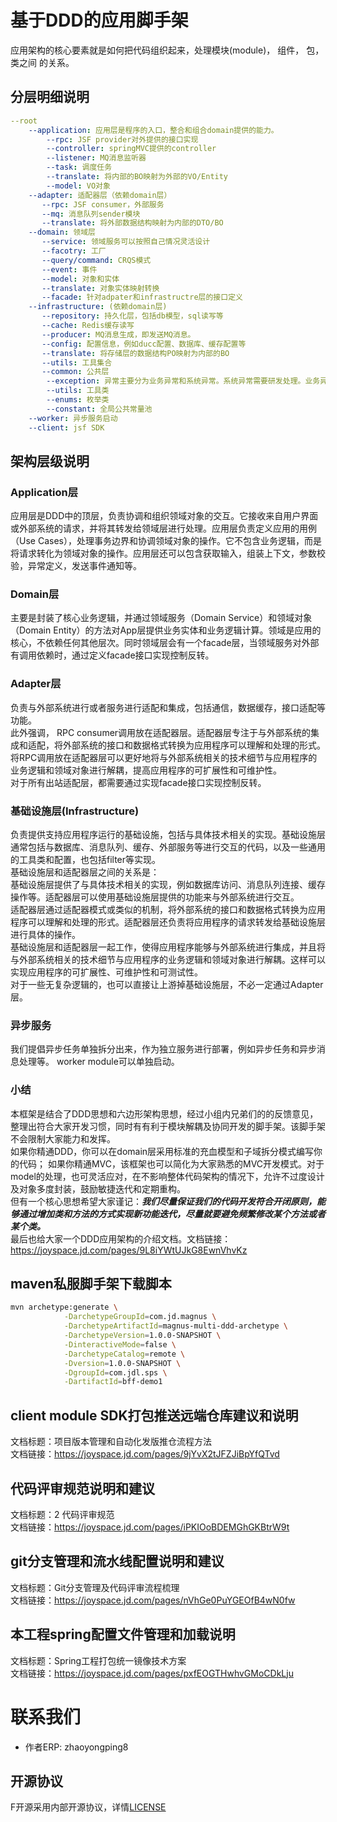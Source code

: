 # 基于DDD的应用脚手架

应用架构的核心要素就是如何把代码组织起来，处理模块(module)， 组件， 包， 类之间
的关系。


## 分层明细说明
```yaml
--root
    --application: 应用层是程序的入口，整合和组合domain提供的能力。
        --rpc: JSF provider对外提供的接口实现
        --controller: springMVC提供的controller
        --listener: MQ消息监听器
        --task: 调度任务
        --translate: 将内部的BO映射为外部的VO/Entity
        --model: VO对象
    --adapter: 适配器层（依赖domain层）
       --rpc: JSF consumer，外部服务
       --mq: 消息队列sender模块
       --translate: 将外部数据结构映射为内部的DTO/BO
    --domain: 领域层
       --service: 领域服务可以按照自己情况灵活设计
       --facotry: 工厂
       --query/command: CRQS模式
       --event: 事件
       --model: 对象和实体
       --translate: 对象实体映射转换
       --facade: 针对adpater和infrastructre层的接口定义
    --infrastructure: (依赖domain层)
       --repository: 持久化层，包括db模型，sql读写等
       --cache: Redis缓存读写
       --producer: MQ消息生成，即发送MQ消息。
       --config: 配置信息，例如ducc配置、数据库、缓存配置等
       --translate: 将存储层的数据结构PO映射为内部的BO
       --utils: 工具集合
       --common: 公共层
        --exception: 异常主要分为业务异常和系统异常。系统异常需要研发处理。业务异常需要具备监控能力。
        --utils: 工具类
        --enums: 枚举类
        --constant: 全局公共常量池
    --worker: 异步服务启动
    --client: jsf SDK
```

## 架构层级说明
### Application层
应用层是DDD中的顶层，负责协调和组织领域对象的交互。它接收来自用户界面或外部系统的请求，并将其转发给领域层进行处理。应用层负责定义应用的用例（Use Cases），处理事务边界和协调领域对象的操作。它不包含业务逻辑，而是将请求转化为领域对象的操作。应用层还可以包含获取输入，组装上下文，参数校验，异常定义，发送事件通知等。<br>
### Domain层
主要是封装了核心业务逻辑，并通过领域服务（Domain Service）和领域对象（Domain Entity）的方法对App层提供业务实体和业务逻辑计算。领域是应用的核心，不依赖任何其他层次。同时领域层会有一个facade层，当领域服务对外部有调用依赖时，通过定义facade接口实现控制反转。<br>
### Adapter层
负责与外部系统进行或者服务进行适配和集成，包括通信，数据缓存，接口适配等功能。<br>
此外强调， RPC consumer调用放在适配器层。适配器层专注于与外部系统的集成和适配，将外部系统的接口和数据格式转换为应用程序可以理解和处理的形式。将RPC调用放在适配器层可以更好地将与外部系统相关的技术细节与应用程序的业务逻辑和领域对象进行解耦，提高应用程序的可扩展性和可维护性。<br>
对于所有出站适配层，都需要通过实现facade接口实现控制反转。<br>
### 基础设施层(Infrastructure)
负责提供支持应用程序运行的基础设施，包括与具体技术相关的实现。基础设施层通常包括与数据库、消息队列、缓存、外部服务等进行交互的代码，以及一些通用的工具类和配置，也包括filter等实现。<br>
基础设施层和适配器层之间的关系是：<br>
基础设施层提供了与具体技术相关的实现，例如数据库访问、消息队列连接、缓存操作等。适配器层可以使用基础设施层提供的功能来与外部系统进行交互。<br>
适配器层通过适配器模式或类似的机制，将外部系统的接口和数据格式转换为应用程序可以理解和处理的形式。适配器层还负责将应用程序的请求转发给基础设施层进行具体的操作。<br>
基础设施层和适配器层一起工作，使得应用程序能够与外部系统进行集成，并且将与外部系统相关的技术细节与应用程序的业务逻辑和领域对象进行解耦。这样可以实现应用程序的可扩展性、可维护性和可测试性。<br>
对于一些无复杂逻辑的，也可以直接让上游掉基础设施层，不必一定通过Adapter层。<br>

### 异步服务
我们提倡异步任务单独拆分出来，作为独立服务进行部署，例如异步任务和异步消息处理等。 worker module可以单独启动。

###

### 小结
本框架是结合了DDD思想和六边形架构思想，经过小组内兄弟们的的反馈意见，整理出符合大家开发习惯，同时有有利于模块解耦及协同开发的脚手架。该脚手架不会限制大家能力和发挥。<br>
如果你精通DDD，你可以在domain层采用标准的充血模型和子域拆分模式编写你的代码； 如果你精通MVC，该框架也可以简化为大家熟悉的MVC开发模式。对于model的处理，也可灵活应对，在不影响整体代码架构的情况下，允许不过度设计及对象多度封装，鼓励敏捷迭代和定期重构。<br>
但有一个核心思想希望大家谨记：***我们尽量保证我们的代码开发符合开闭原则，能够通过增加类和方法的方式实现新功能迭代，尽量就要避免频繁修改某个方法或者某个类。***<br>
最后也给大家一个DDD应用架构的介绍文档。文档链接：https://joyspace.jd.com/pages/9L8iYWtUJkG8EwnVhvKz

## maven私服脚手架下载脚本

```sh
mvn archetype:generate \
            -DarchetypeGroupId=com.jd.magnus \
            -DarchetypeArtifactId=magnus-multi-ddd-archetype \
            -DarchetypeVersion=1.0.0-SNAPSHOT \
            -DinteractiveMode=false \
            -DarchetypeCatalog=remote \
            -Dversion=1.0.0-SNAPSHOT \
            -DgroupId=com.jdl.sps \
            -DartifactId=bff-demo1
```

## client module SDK打包推送远端仓库建议和说明
文档标题：项目版本管理和自动化发版推仓流程方法<br>
文档链接：https://joyspace.jd.com/pages/9jYvX2tJFZJiBpYfQTvd

## 代码评审规范说明和建议
文档标题：2 代码评审规范<br>
文档链接：https://joyspace.jd.com/pages/iPKIOoBDEMGhGKBtrW9t

## git分支管理和流水线配置说明和建议
文档标题：Git分支管理及代码评审流程梳理<br>
文档链接：https://joyspace.jd.com/pages/nVhGe0PuYGEOfB4wN0fw

## 本工程spring配置文件管理和加载说明
文档标题：Spring工程打包统一镜像技术方案<br>
文档链接：https://joyspace.jd.com/pages/pxfEOGTHwhvGMoCDkLju

# 联系我们
* 作者ERP: zhaoyongping8

## 开源协议
F开源采用内部开源协议，详情[LICENSE](https://joyspace.jd.com/page/QLHIIOzLazLROBMjsyG0)


